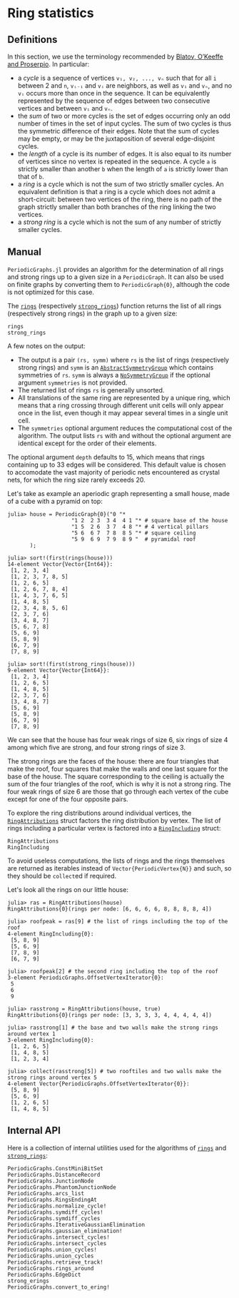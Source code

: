 # Ring statistics

## Definitions

In this section, we use the terminology recommended by
[Blatov, O’Keeffe and Proserpio](https://doi.org/10.1016/j.jssc.2005.06.011).
In particular:
- a *cycle* is a sequence of vertices `v₁, v₂, ..., vₙ` such that for all `i` between 2 and
  `n`, `vᵢ₋₁` and `vᵢ` are neighbors, as well as `v₁` and `vₙ`, and no `vᵢ` occurs more
  than once in the sequence. It can be equivalently represented by the sequence of edges
  between two consecutive vertices and between `v₁` and `vₙ`.
- the *sum* of two or more cycles is the set of edges occurring only an odd number of times
  in the set of input cycles. The sum of two cycles is thus the symmetric difference of
  their edges. Note that the sum of cycles may be empty, or may be the juxtaposition of
  several edge-disjoint cycles.
- the *length* of a cycle is its number of edges. It is also equal to its number of
  vertices since no vertex is repeated in the sequence. A cycle `a` is strictly smaller
  than another `b` when the length of `a` is strictly lower than that of `b`.
- a *ring* is a cycle which is not the sum of two strictly smaller cycles. An equivalent
  definition is that a ring is a cycle which does not admit a short-circuit: between two
  vertices of the ring, there is no path of the graph strictly smaller than both branches
  of the ring linking the two vertices.
- a *strong ring* is a cycle which is not the sum of any number of strictly smaller cycles.

## Manual

`PeriodicGraphs.jl` provides an algorithm for the determination of all rings and strong
rings up to a given size in a `PeriodicGraph`.
It can also be used on finite graphs by converting them to `PeriodicGraph{0}`, although the
code is not optimized for this case.

The [`rings`](@ref) (respectively [`strong_rings`](@ref)) function returns the list of all
rings (respectively strong rings) in the graph up to a given size:

```@docs
rings
strong_rings
```

A few notes on the output:
- The output is a pair `(rs, symm)` where `rs` is the list of rings (respectively strong
  rings) and `symm` is an [`AbstractSymmetryGroup`](@ref) which contains symmetries of `rs`.
  `symm` is always a [`NoSymmetryGroup`](@ref) if the optional argument `symmetries` is not
  provided.
- The returned list of rings `rs` is generally unsorted.
- All translations of the same ring are represented by a unique ring, which means that a
  ring crossing through different unit cells will only appear once in the list, even though
  it may appear several times in a single unit cell.
- The `symmetries` optional argument reduces the computational cost of the algorithm.
  The output lists `rs` with and without the optional argument are identical except for the
  order of their elements.

The optional argument `depth` defaults to 15, which means that rings containing up to 33
edges will be considered. This default value is chosen to accomodate the vast majority of
periodic nets encountered as crystal nets, for which the ring size rarely exceeds 20.

Let's take as example an aperiodic graph representing a small house, made of a cube with
a pyramid on top:

```jldoctest house; setup=:(using PeriodicGraphs, Graphs)
julia> house = PeriodicGraph{0}("0 "*
                    "1 2  2 3  3 4  4 1 "* # square base of the house
                    "1 5  2 6  3 7  4 8 "* # 4 vertical pillars
                    "5 6  6 7  7 8  8 5 "* # square ceiling
                    "5 9  6 9  7 9  8 9 "  # pyramidal roof
       );

julia> sort!(first(rings(house)))
14-element Vector{Vector{Int64}}:
 [1, 2, 3, 4]
 [1, 2, 3, 7, 8, 5]
 [1, 2, 6, 5]
 [1, 2, 6, 7, 8, 4]
 [1, 4, 3, 7, 6, 5]
 [1, 4, 8, 5]
 [2, 3, 4, 8, 5, 6]
 [2, 3, 7, 6]
 [3, 4, 8, 7]
 [5, 6, 7, 8]
 [5, 6, 9]
 [5, 8, 9]
 [6, 7, 9]
 [7, 8, 9]

julia> sort!(first(strong_rings(house)))
9-element Vector{Vector{Int64}}:
 [1, 2, 3, 4]
 [1, 2, 6, 5]
 [1, 4, 8, 5]
 [2, 3, 7, 6]
 [3, 4, 8, 7]
 [5, 6, 9]
 [5, 8, 9]
 [6, 7, 9]
 [7, 8, 9]
```

We can see that the house has four weak rings of size 6, six rings of size 4 among
which five are strong, and four strong rings of size 3.

The strong rings are the faces of the house: there are four triangles that make the roof,
four squares that make the walls and one last square for the base of the house. The square
corresponding to the ceiling is actually the sum of the four triangles of the roof, which
is why it is not a strong ring. The four weak rings of size 6 are those that go through
each vertex of the cube except for one of the four opposite pairs.

To explore the ring distributions around individual vertices, the [`RingAttributions`](@ref)
struct factors the ring distribution by vertex. The list of rings including a particular
vertex is factored into a [`RingIncluding`](@ref) struct:

```@docs
RingAttributions
RingIncluding
```

To avoid useless computations, the lists of rings and the rings themselves are returned as
iterables instead of `Vector{PeriodicVertex{N}}` and such, so they should be `collect`ed
if required.

Let's look all the rings on our little house:

```jldoctest house
julia> ras = RingAttributions(house)
RingAttributions{0}(rings per node: [6, 6, 6, 6, 8, 8, 8, 8, 4])

julia> roofpeak = ras[9] # the list of rings including the top of the roof
4-element RingIncluding{0}:
 [5, 8, 9]
 [5, 6, 9]
 [7, 8, 9]
 [6, 7, 9]

julia> roofpeak[2] # the second ring including the top of the roof
3-element PeriodicGraphs.OffsetVertexIterator{0}:
 5
 6
 9

julia> rasstrong = RingAttributions(house, true)
RingAttributions{0}(rings per node: [3, 3, 3, 3, 4, 4, 4, 4, 4])

julia> rasstrong[1] # the base and two walls make the strong rings around vertex 1
3-element RingIncluding{0}:
 [1, 2, 6, 5]
 [1, 4, 8, 5]
 [1, 2, 3, 4]

julia> collect(rasstrong[5]) # two rooftiles and two walls make the strong rings around vertex 5
4-element Vector{PeriodicGraphs.OffsetVertexIterator{0}}:
 [5, 8, 9]
 [5, 6, 9]
 [1, 2, 6, 5]
 [1, 4, 8, 5]
```

## Internal API

Here is a collection of internal utilities used for the algorithms of [`rings`](@ref) and
[`strong_rings`](@ref):

```@docs
PeriodicGraphs.ConstMiniBitSet
PeriodicGraphs.DistanceRecord
PeriodicGraphs.JunctionNode
PeriodicGraphs.PhantomJunctionNode
PeriodicGraphs.arcs_list
PeriodicGraphs.RingsEndingAt
PeriodicGraphs.normalize_cycle!
PeriodicGraphs.symdiff_cycles!
PeriodicGraphs.symdiff_cycles
PeriodicGraphs.IterativeGaussianElimination
PeriodicGraphs.gaussian_elimination!
PeriodicGraphs.intersect_cycles!
PeriodicGraphs.intersect_cycles
PeriodicGraphs.union_cycles!
PeriodicGraphs.union_cycles
PeriodicGraphs.retrieve_track!
PeriodicGraphs.rings_around
PeriodicGraphs.EdgeDict
strong_erings
PeriodicGraphs.convert_to_ering!
```
